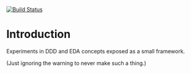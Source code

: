 [![Build Status](https://dev.azure.com/telcirion/Playground/_apis/build/status/telcirion.cqrs-framework?branchName=master)](https://dev.azure.com/telcirion/Playground/_build/latest?definitionId=8&branchName=master)
# Introduction
Experiments in DDD and EDA concepts exposed as a small framework.

(Just ignoring the warning to never make such a thing.)
